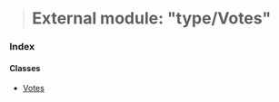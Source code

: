 > # External module: "type/Votes"

### Index

#### Classes

* [Votes](../classes/_type_votes_.votes.md)